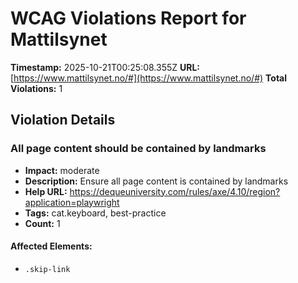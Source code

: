 # WCAG Violations Report for Mattilsynet

**Timestamp:** 2025-10-21T00:25:08.355Z
**URL:** [https://www.mattilsynet.no/#](https://www.mattilsynet.no/#)
**Total Violations:** 1

## Violation Details

### All page content should be contained by landmarks

- **Impact:** moderate
- **Description:** Ensure all page content is contained by landmarks
- **Help URL:** https://dequeuniversity.com/rules/axe/4.10/region?application=playwright
- **Tags:** cat.keyboard, best-practice
- **Count:** 1

#### Affected Elements:

- `.skip-link`
